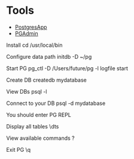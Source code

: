 # Tools

- [PostgresApp](https://postgresapp.com/)
- [PGAdmin](https://www.pgadmin.org/download/)

Install
cd /usr/local/bin

Configure data path
initdb -D ~/pg

Start PG
pg_ctl -D /Users/future/pg -l logfile start

Create DB
createdb mydatabase

View DBs
psql -l

Connect to your DB
psql -d mydatabase

You should enter PG REPL

Display all tables
\dts

View available commands
\?

Exit PG
\q
